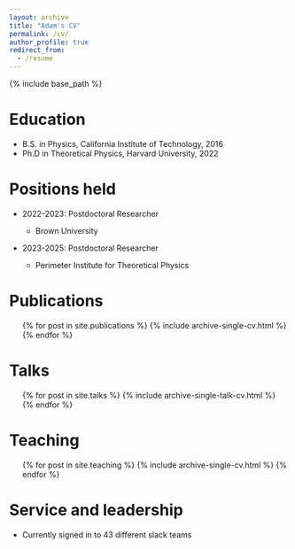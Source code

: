 ```yaml
---
layout: archive
title: "Adam's CV"
permalink: /cv/
author_profile: true
redirect_from:
  - /resume
---
```


{% include base_path %}

Education
======
* B.S. in Physics, California Institute of Technology, 2016
* Ph.D in Theoretical Physics, Harvard University, 2022

Positions held
======
* 2022-2023: Postdoctoral Researcher
  * Brown University

* 2023-2025: Postdoctoral Researcher
  * Perimeter Institute for Theoretical Physics

Publications
======
  <ul reversed>{% for post in site.publications %}
    {% include archive-single-cv.html %}
  {% endfor %}</ul>
  
Talks
======
  <ul>{% for post in site.talks %}
    {% include archive-single-talk-cv.html %}
  {% endfor %}</ul>
  
Teaching
======
  <ul>{% for post in site.teaching %}
    {% include archive-single-cv.html %}
  {% endfor %}</ul>
  
Service and leadership
======
* Currently signed in to 43 different slack teams
